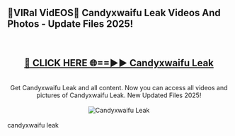 <h2>🔴VIRal VidEOS🔴 Candyxwaifu Leak Videos And Photos - Update Files 2025!</h2>
<br>
<div align="center">
<h2><a href="https://virallinks.top/odZfE0" rel="nofollow">🔴 CLICK HERE 🌐==►► Candyxwaifu Leak</a></h2>
<br>
Get Candyxwaifu Leak and all content. Now you can access all videos and pictures of Candyxwaifu Leak. New Updated Files 2025!
<br>
<br>
<a href="https://virallinks.top/odZfE0" rel="nofollow" data-target="animated-image.originalLink"><img src="https://i.imgur.com/dJHk4Zq.gif)" alt="Candyxwaifu Leak" style="max-width: 100%; display: inline-block;" data-target="animated-image.originalImage"></a>
</div>
<br>
candyxwaifu leak